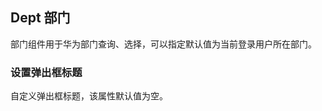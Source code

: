 <div class="demo-header">
<p class="overviewicon">
  <span class="wapi-business-department"/>
</p>

## Dept 部门

<nova-uxlink widget-name="Dept"></nova-uxlink>

部门组件用于华为部门查询、选择，可以指定默认值为当前登录用户所在部门。

</div>

### 设置弹出框标题

自定义弹出框标题，该属性默认值为空。

<nova-demo-view link="dept/title"></nova-demo-view>

<br>
